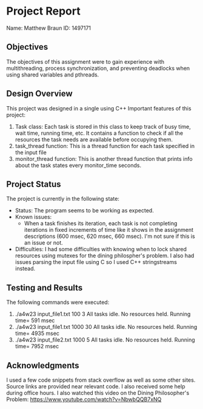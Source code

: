 # Project Report

Name: Matthew Braun
ID: 1497171

## Objectives

The objectives of this assignment were to gain experience with multithreading, process synchronization, and preventing deadlocks when using shared variables and pthreads.

## Design Overview

This project was designed in a single using C++
Important features of this project:
1. Task class:
    Each task is stored in this class to keep track of busy time, wait time, running time, etc. It contains a function to check if all the resources the task needs are available before occupying them.
2. task_thread function:
    This is a thread function for each task specified in the input file
3. monitor_thread function:
    This is another thread function that prints info about the task states every monitor_time seconds.

## Project Status

The project is currently in the following state:

- Status: The program seems to be working as expected.
- Known issues: 
  - When a task finishes its iteration, each task is not completing iterations in fixed increments of time like it shows in the assignment descriptions (600 msec, 620 msec, 660 msec). I'm not sure if this is an issue or not.
- Difficulties: I had some difficulties with knowing when to lock shared resources using mutexes for the dining philospher's problem. I also had issues parsing the input file using C so I used C++ stringstreams instead.

## Testing and Results

The following commands were executed:

1. ./a4w23 input_file1.txt 100 3
    All tasks idle. No resources held. Running time= 591 msec
2. ./a4w23 input_file1.txt 1000 30
    All tasks idle. No resources held. Running time= 4935 msec
3. ./a4w23 input_file2.txt 1000 5
    All tasks idle. No resources held. Running time= 7952 msec

## Acknowledgments

I used a few code snippets from stack overflow as well as some other sites. Source links are provided near relevant code.
I also received some help during office hours.
I also watched this video on the Dining Philosopher's Problem:
    https://www.youtube.com/watch?v=NbwbQQB7xNQ
